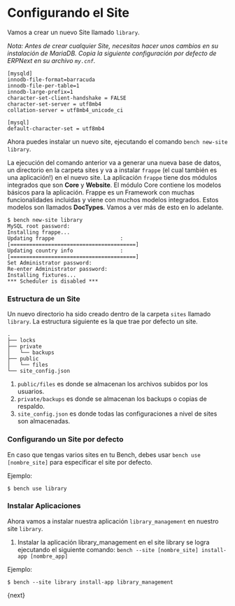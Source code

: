 <!-- base_template: frappe_io/www/frappe/frappe_base.html --><!-- add-breadcrumbs -->
# Configurando el Site

Vamos a crear un nuevo Site llamado `library`.

*Nota: Antes de crear cualquier Site, necesitas hacer unos cambios en su instalación de MariaDB.*
*Copia la siguiente configuración por defecto de ERPNext en su archivo `my.cnf`.*

    [mysqld]
    innodb-file-format=barracuda
    innodb-file-per-table=1
    innodb-large-prefix=1
    character-set-client-handshake = FALSE
    character-set-server = utf8mb4
    collation-server = utf8mb4_unicode_ci

    [mysql]
    default-character-set = utf8mb4

Ahora puedes instalar un nuevo site, ejecutando el comando `bench new-site library`.

La ejecución del comando anterior va a generar una nueva base de datos, un directorio en la carpeta sites y va a instalar `frappe` (el cual también es una aplicación!) en el nuevo site.
 La aplicación `frappe` tiene dos módulos integrados que son **Core** y **Website**. El módulo Core contiene los modelos básicos para la aplicación. Frappe es un Framework con muchas funcionalidades incluidas y viene con muchos modelos integrados. Estos modelos son llamados **DocTypes**. Vamos a ver más de esto en lo adelante.

	$ bench new-site library
	MySQL root password:
	Installing frappe...
	Updating frappe                     : [========================================]
	Updating country info               : [========================================]
	Set Administrator password:
	Re-enter Administrator password:
	Installing fixtures...
	*** Scheduler is disabled ***

### Estructura de un Site

Un nuevo directorio ha sido creado dentro de la carpeta `sites` llamado `library`. La estructura siguiente es la que trae por defecto un site.

	.
	├── locks
	├── private
	│   └── backups
	├── public
	│   └── files
	└── site_config.json

1. `public/files` es donde se almacenan los archivos subidos por los usuarios.
1. `private/backups` es donde se almacenan los backups o copias de respaldo.
1. `site_config.json` es donde todas las configuraciones a nivel de sites son almacenadas.

### Configurando un Site por defecto

En caso que tengas varios sites en tu Bench, debes usar `bench use [nombre_site]` para especificar el site por defecto.

Ejemplo:

	$ bench use library

### Instalar Aplicaciones

Ahora vamos a instalar nuestra aplicación `library_management` en nuestro site `library`.

1. Instalar la aplicación library_management en el site library se logra ejecutando el siguiente comando: `bench --site [nombre_site] install-app [nombre_app]`

Ejemplo:

	$ bench --site library install-app library_management

{next}
